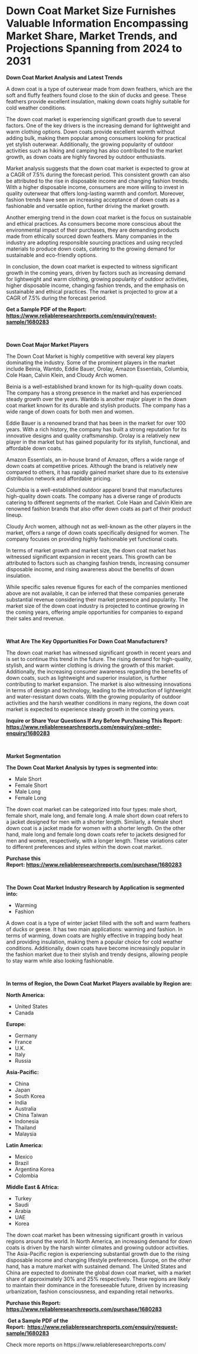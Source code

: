 <p><h1>Down Coat Market Size Furnishes Valuable Information Encompassing Market Share, Market Trends, and Projections Spanning from 2024 to 2031</h1></p><p><strong>Down Coat Market Analysis and Latest Trends</strong></p>
<p><p>A down coat is a type of outerwear made from down feathers, which are the soft and fluffy feathers found close to the skin of ducks and geese. These feathers provide excellent insulation, making down coats highly suitable for cold weather conditions.</p><p>The down coat market is experiencing significant growth due to several factors. One of the key drivers is the increasing demand for lightweight and warm clothing options. Down coats provide excellent warmth without adding bulk, making them popular among consumers looking for practical yet stylish outerwear. Additionally, the growing popularity of outdoor activities such as hiking and camping has also contributed to the market growth, as down coats are highly favored by outdoor enthusiasts.</p><p>Market analysis suggests that the down coat market is expected to grow at a CAGR of 7.5% during the forecast period. This consistent growth can also be attributed to the rise in disposable income and changing fashion trends. With a higher disposable income, consumers are more willing to invest in quality outerwear that offers long-lasting warmth and comfort. Moreover, fashion trends have seen an increasing acceptance of down coats as a fashionable and versatile option, further driving the market growth.</p><p>Another emerging trend in the down coat market is the focus on sustainable and ethical practices. As consumers become more conscious about the environmental impact of their purchases, they are demanding products made from ethically sourced down feathers. Many companies in the industry are adopting responsible sourcing practices and using recycled materials to produce down coats, catering to the growing demand for sustainable and eco-friendly options.</p><p>In conclusion, the down coat market is expected to witness significant growth in the coming years, driven by factors such as increasing demand for lightweight and warm clothing, growing popularity of outdoor activities, higher disposable income, changing fashion trends, and the emphasis on sustainable and ethical practices. The market is projected to grow at a CAGR of 7.5% during the forecast period.</p></p>
<p><strong>Get a Sample PDF of the Report:&nbsp; <a href="https://www.reliableresearchreports.com/enquiry/request-sample/1680283">https://www.reliableresearchreports.com/enquiry/request-sample/1680283</a></strong></p>
<p>&nbsp;</p>
<p><strong>Down Coat Major Market Players</strong></p>
<p><p>The Down Coat Market is highly competitive with several key players dominating the industry. Some of the prominent players in the market include Beinia, Wantdo, Eddie Bauer, Orolay, Amazon Essentials, Columbia, Cole Haan, Calvin Klein, and Cloudy Arch women. </p><p>Beinia is a well-established brand known for its high-quality down coats. The company has a strong presence in the market and has experienced steady growth over the years. Wantdo is another major player in the down coat market known for its durable and stylish products. The company has a wide range of down coats for both men and women.</p><p>Eddie Bauer is a renowned brand that has been in the market for over 100 years. With a rich history, the company has built a strong reputation for its innovative designs and quality craftsmanship. Orolay is a relatively new player in the market but has gained popularity for its stylish, functional, and affordable down coats.</p><p>Amazon Essentials, an in-house brand of Amazon, offers a wide range of down coats at competitive prices. Although the brand is relatively new compared to others, it has rapidly gained market share due to its extensive distribution network and affordable pricing.</p><p>Columbia is a well-established outdoor apparel brand that manufactures high-quality down coats. The company has a diverse range of products catering to different segments of the market. Cole Haan and Calvin Klein are renowned fashion brands that also offer down coats as part of their product lineup.</p><p>Cloudy Arch women, although not as well-known as the other players in the market, offers a range of down coats specifically designed for women. The company focuses on providing highly fashionable yet functional coats.</p><p>In terms of market growth and market size, the down coat market has witnessed significant expansion in recent years. This growth can be attributed to factors such as changing fashion trends, increasing consumer disposable income, and rising awareness about the benefits of down insulation.</p><p>While specific sales revenue figures for each of the companies mentioned above are not available, it can be inferred that these companies generate substantial revenue considering their market presence and popularity. The market size of the down coat industry is projected to continue growing in the coming years, offering ample opportunities for companies to expand their sales and revenue.</p></p>
<p>&nbsp;</p>
<p><strong>What Are The Key Opportunities For Down Coat Manufacturers?</strong></p>
<p><p>The down coat market has witnessed significant growth in recent years and is set to continue this trend in the future. The rising demand for high-quality, stylish, and warm winter clothing is driving the growth of this market. Additionally, the increasing consumer awareness regarding the benefits of down coats, such as lightweight and superior insulation, is further contributing to market expansion. The market is also witnessing innovations in terms of design and technology, leading to the introduction of lightweight and water-resistant down coats. With the growing popularity of outdoor activities and the harsh weather conditions in many regions, the down coat market is expected to experience steady growth in the coming years.</p></p>
<p><strong>Inquire or Share Your Questions If Any Before Purchasing This Report: <a href="https://www.reliableresearchreports.com/enquiry/pre-order-enquiry/1680283">https://www.reliableresearchreports.com/enquiry/pre-order-enquiry/1680283</a></strong></p>
<p>&nbsp;</p>
<p><strong>Market Segmentation</strong></p>
<p><strong>The Down Coat Market Analysis by types is segmented into:</strong></p>
<p><ul><li>Male Short</li><li>Female Short</li><li>Male Long</li><li>Female Long</li></ul></p>
<p><p>The down coat market can be categorized into four types: male short, female short, male long, and female long. A male short down coat refers to a jacket designed for men with a shorter length. Similarly, a female short down coat is a jacket made for women with a shorter length. On the other hand, male long and female long down coats refer to jackets designed for men and women, respectively, with a longer length. These variations cater to different preferences and styles within the down coat market.</p></p>
<p><strong>Purchase this Report:&nbsp;<a href="https://www.reliableresearchreports.com/purchase/1680283">https://www.reliableresearchreports.com/purchase/1680283</a></strong></p>
<p>&nbsp;</p>
<p><strong>The Down Coat Market Industry Research by Application is segmented into:</strong></p>
<p><ul><li>Warming</li><li>Fashion</li></ul></p>
<p><p>A down coat is a type of winter jacket filled with the soft and warm feathers of ducks or geese. It has two main applications: warming and fashion. In terms of warming, down coats are highly effective in trapping body heat and providing insulation, making them a popular choice for cold weather conditions. Additionally, down coats have become increasingly popular in the fashion market due to their stylish and trendy designs, allowing people to stay warm while also looking fashionable.</p></p>
<p>&nbsp;</p>
<p><strong>In terms of Region, the Down Coat Market Players available by Region are:</strong></p>
<p>
    <p> <strong> North America: </strong>
        <ul>
            <li>United States</li>
            <li>Canada</li>
        </ul>
        </p> 
    <p> <strong> Europe: </strong>
        <ul>
            <li>Germany</li>
            <li>France</li>
            <li>U.K.</li>
            <li>Italy</li>
            <li>Russia</li>
        </ul>
        </p> 
    <p> <strong> Asia-Pacific: </strong>
        <ul>
            <li>China</li>
            <li>Japan</li>
            <li>South Korea</li>
            <li>India</li>
            <li>Australia</li>
            <li>China Taiwan</li>
            <li>Indonesia</li>
            <li>Thailand</li>
            <li>Malaysia</li>
        </ul>
        </p> 
    <p> <strong> Latin America: </strong>
        <ul>
            <li>Mexico</li>
            <li>Brazil</li>
            <li>Argentina Korea</li>
            <li>Colombia</li>
        </ul>
        </p> 
    <p> <strong> Middle East & Africa: </strong>
        <ul>
            <li>Turkey</li>
            <li>Saudi</li>
            <li>Arabia</li>
            <li>UAE</li>
            <li>Korea</li>
        </ul>
    </p>
    </p>
<p><p>The down coat market has been witnessing significant growth in various regions around the world. In North America, an increasing demand for down coats is driven by the harsh winter climates and growing outdoor activities. The Asia-Pacific region is experiencing substantial growth due to the rising disposable income and changing lifestyle preferences. Europe, on the other hand, has a mature market with sustained demand. The United States and China are expected to dominate the global down coat market, with a market share of approximately 30% and 25% respectively. These regions are likely to maintain their dominance in the foreseeable future, driven by increasing urbanization, fashion consciousness, and expanding retail networks.</p></p>
<p><strong>Purchase this Report: <a href="https://www.reliableresearchreports.com/purchase/1680283">https://www.reliableresearchreports.com/purchase/1680283</a></strong></p>
<p>&nbsp;<strong>Get a Sample PDF of the Report:&nbsp;&nbsp;<a href="https://www.reliableresearchreports.com/enquiry/request-sample/1680283">https://www.reliableresearchreports.com/enquiry/request-sample/1680283</a></strong></p>
<p><strong></strong></p>
<p>Check more reports on https://www.reliableresearchreports.com/</p>